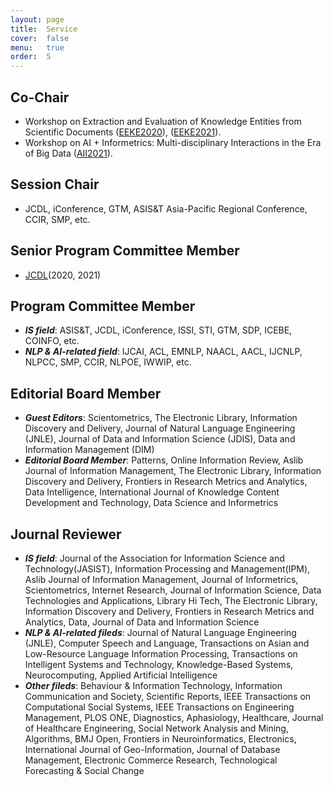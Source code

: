 ```yaml
---
layout: page
title:  Service
cover:  false
menu:   true
order:  5
---
```

##  Co-Chair
* Workshop on Extraction and Evaluation of Knowledge Entities from Scientific Documents ([EEKE2020](https://eeke2020.github.io/)), ([EEKE2021](https://eeke-workshop.github.io/2021/)).
* Workshop on AI + Informetrics: Multi-disciplinary Interactions in the Era of Big Data ([AII2021](https://ai-informetrics.github.io/)).


## Session Chair 
* JCDL, iConference, GTM, ASIS&T Asia-Pacific Regional Conference, CCIR, SMP, etc.

## Senior Program Committee Member  
* [JCDL](http://www.jcdl.org/)(2020, 2021)

## Program Committee Member 

* ***IS field***: ASIS&T, JCDL, iConference, ISSI, STI, GTM, SDP, ICEBE, COINFO, etc.
* ***NLP & AI-related  field***: IJCAI, ACL, EMNLP, NAACL, AACL, IJCNLP, NLPCC, SMP, CCIR, NLPOE, IWWIP, etc.

## Editorial Board Member 
* ***Guest Editors***: Scientometrics, The Electronic Library, Information Discovery and Delivery, Journal of Natural Language Engineering (JNLE), Journal of Data and Information Science (JDIS), Data and Information Management (DIM)
* ***Editorial Board Member***: Patterns, Online Information Review, Aslib Journal of Information Management, The Electronic Library, Information Discovery and Delivery, Frontiers in Research Metrics and Analytics, Data Intelligence, International Journal of Knowledge Content Development and Technology, Data Science and Informetrics



## Journal Reviewer 
* ***IS field***: Journal of the Association for Information Science and Technology(JASIST), Information Processing and Management(IPM), Aslib Journal of Information Management, Journal of Informetrics, Scientometrics, Internet Research, Journal of Information Science, Data Technologies and Applications, Library Hi Tech, The Electronic Library, Information Discovery and Delivery, Frontiers in Research Metrics and Analytics, Data, Journal of Data and Information Science
* ***NLP & AI-related fileds***: Journal of Natural Language Engineering (JNLE), Computer Speech and Language, Transactions on Asian and Low-Resource Language Information Processing, Transactions on Intelligent Systems and Technology, Knowledge-Based Systems, Neurocomputing, Applied Artificial Intelligence
* ***Other fileds***: Behaviour & Information Technology, Information Communication and Society, Scientific Reports, IEEE Transactions on Computational Social Systems, IEEE Transactions on Engineering Management, PLOS ONE, Diagnostics, Aphasiology, Healthcare, Journal of Healthcare Engineering, Social Network Analysis and Mining, Algorithms, BMJ Open, Frontiers in Neuroinformatics, Electronics, International Journal of Geo-Information, Journal of Database Management, Electronic Commerce Research, Technological Forecasting & Social Change

